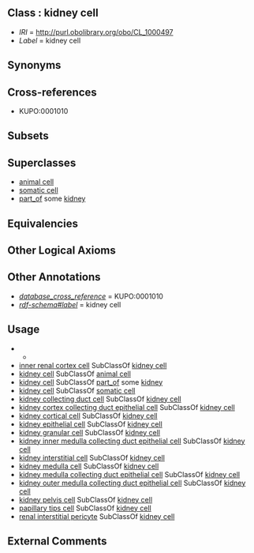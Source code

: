
## Class : kidney cell

 * *IRI* = http://purl.obolibrary.org/obo/CL_1000497
 * *Label* = kidney cell

## Synonyms


## Cross-references

 * KUPO:0001010

## Subsets


## Superclasses

 * [animal cell](../../CL/48/CL_0000548.md)
 * [somatic cell](../../CL/71/CL_0002371.md)
 * [part_of](../../BFO/50/BFO_0000050.md) some [kidney](../../UBERON/13/UBERON_0002113.md)

## Equivalencies


## Other Logical Axioms


## Other Annotations

 * *[database_cross_reference](../../ef/oboInOwl#hasDbXref.md)* = KUPO:0001010
 * *[rdf-schema#label](../../el/rdf-schema#label.md)* = kidney cell

## Usage

 * -
 * [inner renal cortex cell](../../CL/96/CL_1000596.md) SubClassOf [kidney cell](../../CL/97/CL_1000497.md)
 * [kidney cell](../../CL/97/CL_1000497.md) SubClassOf [animal cell](../../CL/48/CL_0000548.md)
 * [kidney cell](../../CL/97/CL_1000497.md) SubClassOf [part_of](../../BFO/50/BFO_0000050.md) some [kidney](../../UBERON/13/UBERON_0002113.md)
 * [kidney cell](../../CL/97/CL_1000497.md) SubClassOf [somatic cell](../../CL/71/CL_0002371.md)
 * [kidney collecting duct cell](../../CL/25/CL_1001225.md) SubClassOf [kidney cell](../../CL/97/CL_1000497.md)
 * [kidney cortex collecting duct epithelial cell](../../CL/49/CL_1000549.md) SubClassOf [kidney cell](../../CL/97/CL_1000497.md)
 * [kidney cortical cell](../../CL/81/CL_0002681.md) SubClassOf [kidney cell](../../CL/97/CL_1000497.md)
 * [kidney epithelial cell](../../CL/18/CL_0002518.md) SubClassOf [kidney cell](../../CL/97/CL_1000497.md)
 * [kidney granular cell](../../CL/48/CL_0000648.md) SubClassOf [kidney cell](../../CL/97/CL_1000497.md)
 * [kidney inner medulla collecting duct epithelial cell](../../CL/47/CL_1000547.md) SubClassOf [kidney cell](../../CL/97/CL_1000497.md)
 * [kidney interstitial cell](../../CL/00/CL_1000500.md) SubClassOf [kidney cell](../../CL/97/CL_1000497.md)
 * [kidney medulla cell](../../CL/04/CL_1000504.md) SubClassOf [kidney cell](../../CL/97/CL_1000497.md)
 * [kidney medulla collecting duct epithelial cell](../../CL/46/CL_1000546.md) SubClassOf [kidney cell](../../CL/97/CL_1000497.md)
 * [kidney outer medulla collecting duct epithelial cell](../../CL/48/CL_1000548.md) SubClassOf [kidney cell](../../CL/97/CL_1000497.md)
 * [kidney pelvis cell](../../CL/05/CL_1000505.md) SubClassOf [kidney cell](../../CL/97/CL_1000497.md)
 * [papillary tips cell](../../CL/97/CL_1000597.md) SubClassOf [kidney cell](../../CL/97/CL_1000497.md)
 * [renal interstitial pericyte](../../CL/18/CL_1001318.md) SubClassOf [kidney cell](../../CL/97/CL_1000497.md)

## External Comments

